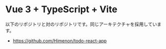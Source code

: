 # Vue 3 + TypeScript + Vite

以下のリポジトリと対のリポジトリです。同じアーキテクチャを採用しています。

- https://github.com/Himenon/todo-react-app
